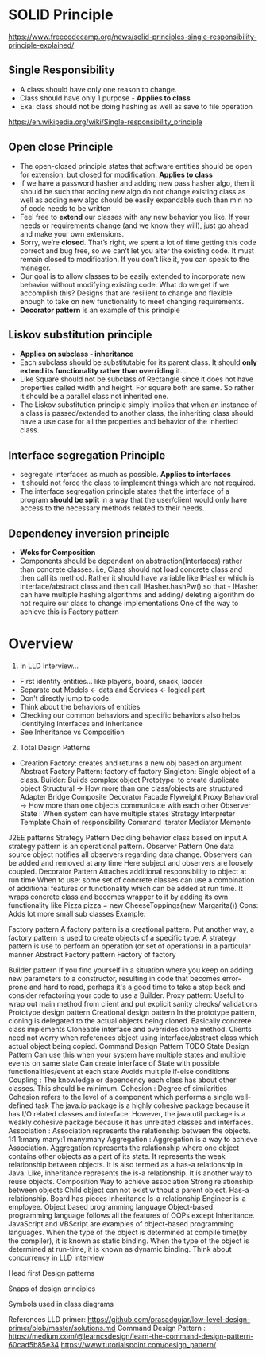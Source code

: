 
# SOLID Principle
https://www.freecodecamp.org/news/solid-principles-single-responsibility-principle-explained/

## Single Responsibility
- A class should have only one reason to change. 
- Class should have only 1 purpose - **Applies to class**
- Exa: class should not be doing hashing as well as save to file operation

https://en.wikipedia.org/wiki/Single-responsibility_principle

## Open close Principle
- The open-closed principle states that software entities should be open for extension, but closed for modification.  **Applies to class**
- If we have a password hasher and adding new pass hasher algo, then it should be such that adding new algo do not change existing class as well as adding new algo should be easily expandable such than min no of code needs to be written
- Feel free to **extend** our classes with any new behavior you like. If your needs or requirements change (and we know they will), just go ahead and make your own extensions.
- Sorry, we’re **closed**. That’s right, we spent a lot of time getting this code correct and bug free, so we can’t let you alter the existing code. It must remain closed to modification. If you don’t like it, you can speak to the manager.
- Our goal is to allow classes to be easily extended to incorporate new behavior without modifying existing code. What do we get if we accomplish this? Designs that are resilient to change and flexible enough to take on new functionality to meet changing requirements.
- **Decorator pattern** is an example of  this principle


## Liskov substitution principle
- **Applies on subclass - inheritance**
- Each subclass should be substitutable for its parent class. It should **only extend its functionality rather than overriding** it…
- Like Square should not be subclass of Rectangle since it does not have properties called width and height. For square both are same. So rather it should be a parallel class not inherited one.
- The Liskov substitution principle simply implies that when an instance of a class is passed/extended to another class, the inheriting class should have a use case for all the properties and behavior of the inherited class.

## Interface segregation Principle
- segregate interfaces as much as possible. **Applies to interfaces**
- It should not force the class to implement things which are not required.
- The interface segregation principle states that the interface of a program **should be split** in a way that the user/client would only have access to the necessary methods related to their needs.

## Dependency inversion principle
- **Woks for Composition**
- Components should be dependent on abstraction(Interfaces) rather than concrete classes. i.e, Class should not load concrete class and then call its method. Rather it should have variable like IHasher which is interface/abstract class and then call IHasher.hashPw() so that - IHasher can have multiple hashing algorithms and adding/ deleting algorithm do not require our class to change implementations
One of the way to achieve this is Factory pattern


# Overview
1. In LLD Interview…
- First identity entities… like players, board, snack, ladder
- Separate out Models ← data and Services ← logical part
- Don't directly jump to code.
- Think about the behaviors of entities
- Checking our common behaviors and specific behaviors also helps identifying Interfaces and inheritance
- See Inheritance vs Composition

2. Total Design Patterns
- Creation
Factory: creates and returns a new obj based on argument
Abstract Factory Pattern: factory of factory
Singleton: Single object of a class. 
Builder: Builds complex object 
Prototype: to create duplicate object
Structural → How more than one class/objects are structured
Adapter
Bridge
Composite
Decorator
Facade
Flyweight
Proxy
Behavioral → How more than one objects communicate with each other
Observer
State : When system can have multiple states
Strategy
Interpreter
Template
Chain of responsibility
Command
Iterator
Mediator
Memento

J2EE patterns
Strategy Pattern
Deciding behavior class based on input
A strategy pattern is an operational pattern.
Observer Pattern
One data source object notifies all observers regarding data change. Observers can be added and removed at any time
Here subject and observers are loosely coupled.
Decorator Pattern
Attaches additional responsibility to object at run time
When to use: some set of concrete classes can use a combination of additional features or functionality which can be added at run time.
It wraps concrete class and becomes wrapper to it by adding its own functionality like 
Pizza pizza = new CheeseToppings(new Margarita())
Cons: Adds lot more small sub classes
Example:

Factory pattern
A factory pattern is a creational pattern. Put another way, a factory pattern is used to create objects of a specific type. A strategy pattern is use to perform an operation (or set of operations) in a particular manner
Abstract Factory pattern 
Factory of factory


Builder pattern
If you find yourself in a situation where you keep on adding new parameters to a constructor, resulting in code that becomes error-prone and hard to read, perhaps it's a good time to take a step back and consider refactoring your code to use a Builder.
Proxy pattern:
Useful to wrap out main method from client and put explicit sanity checks/ validations
Prototype design pattern
Creational design pattern
In the prototype pattern, cloning is delegated to the actual objects being cloned.
Basically concrete class implements Cloneable interface and overrides clone method.
Clients need not worry when references object using interface/abstract class which actual object being copied. 
Command Design Pattern
TODO
State Design Pattern
Can use this when your system have multiple states and multiple events on same state
Can create interface of State with possible functionalities/event at each state
Avoids multiple if-else conditions
Coupling : The knowledge or dependency each class has about other classes. This should be minimum. 
Cohesion : Degree of similarities
Cohesion refers to the level of a component which performs a single well-defined task
The java.io package is a highly cohesive package because it has I/O related classes and interface. However, the java.util package is a weakly cohesive package because it has unrelated classes and interfaces.
Association : Association represents the relationship between the objects.
1:1
1:many
many:1
many:many
Aggregation : Aggregation is a way to achieve Association. Aggregation represents the relationship where one object contains other objects as a part of its state. 
It represents the weak relationship between objects.
It is also termed as a has-a relationship in Java. 
Like, inheritance represents the is-a relationship. It is another way to reuse objects.
Composition
Way to achieve association
Strong relationship between objects
Child object can not exist without a parent object.
Has-a relationship. Board has pieces
Inheritance
Is-a relationship
Engineer is-a employee.
Object based programming language
Object-based programming language follows all the features of OOPs except Inheritance. JavaScript and VBScript are examples of object-based programming languages.
When the type of the object is determined at compile time(by the compiler), it is known as static binding.
When the type of the object is determined at run-time, it is known as dynamic binding.
Think about concurrency in LLD interview




Head first Design patterns 


Snaps of design principles











Symbols used in class diagrams



References
LLD primer: https://github.com/prasadgujar/low-level-design-primer/blob/master/solutions.md
Command Design Pattern : https://medium.com/@learncsdesign/learn-the-command-design-pattern-60cad5b85e34
https://www.tutorialspoint.com/design_pattern/




